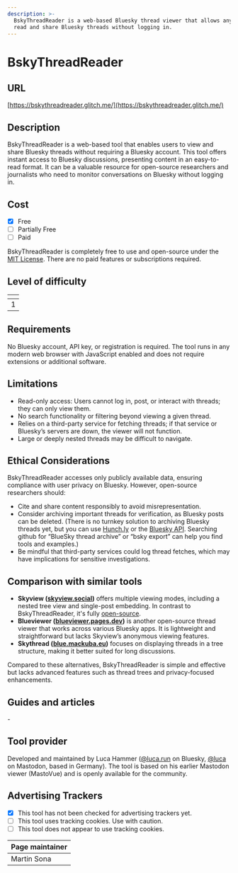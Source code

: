 ```yaml
---
description: >-
  BskyThreadReader is a web-based Bluesky thread viewer that allows anyone to
  read and share Bluesky threads without logging in.
---
```


# BskyThreadReader

## URL

[https://bskythreadreader.glitch.me/](https://bskythreadreader.glitch.me/)

## Description

BskyThreadReader is a web-based tool that enables users to view and share Bluesky threads without requiring a Bluesky account. This tool offers instant access to Bluesky discussions, presenting content in an easy-to-read format. It can be a valuable resource for open-source researchers and journalists who need to monitor conversations on Bluesky without logging in.

## Cost

* [x] Free
* [ ] Partially Free
* [ ] Paid

BskyThreadReader is completely free to use and open-source under the [MIT License](https://opensource.org/license/mit). There are no paid features or subscriptions required.

## Level of difficulty

<table><thead><tr><th data-type="rating" data-max="5"></th></tr></thead><tbody><tr><td>1</td></tr></tbody></table>

## Requirements

No Bluesky account, API key, or registration is required. The tool runs in any modern web browser with JavaScript enabled and does not require extensions or additional software.

## Limitations

* Read-only access: Users cannot log in, post, or interact with threads; they can only view them.
* No search functionality or filtering beyond viewing a given thread.
* Relies on a third-party service for fetching threads; if that service or Bluesky’s servers are down, the viewer will not function.
* Large or deeply nested threads may be difficult to navigate.

## Ethical Considerations

BskyThreadReader accesses only publicly available data, ensuring compliance with user privacy on Bluesky. However, open-source researchers should:

* Cite and share content responsibly to avoid misrepresentation.
* Consider archiving important threads for verification, as Bluesky posts can be deleted. (There is no turnkey solution to archiving Bluesky threads yet, but you can use [Hunch.ly](https://hunch.ly/) or the [Bluesky API](https://docs.bsky.app/). Searching github for “BlueSky thread archive” or “bsky export” can help you find tools and examples.)
* Be mindful that third-party services could log thread fetches, which may have implications for sensitive investigations.

## Comparison with similar tools

* **Skyview (**[**skyview.social**](https://skyview.social/)**)** offers multiple viewing modes, including a nested tree view and single-post embedding. In contrast to BskyThreadReader, it's fully [open-source](https://github.com/badlogic/skyview).
* **Blueviewer (**[**blueviewer.pages.dev**](https://blueviewer.pages.dev/)**)** is another open-source thread viewer that works across various Bluesky apps. It is lightweight and straightforward but lacks Skyview’s anonymous viewing features.&#x20;
* **Skythread (**[**blue.mackuba.eu**](https://blue.mackuba.eu)**)** focuses on displaying threads in a tree structure, making it better suited for long discussions.

Compared to these alternatives, BskyThreadReader is simple and effective but lacks advanced features such as thread trees and privacy-focused enhancements.

## Guides and articles

\-

## Tool provider

Developed and maintained by Luca Hammer ([@luca.run](https://bsky.app/profile/luca.run) on Bluesky, [@luca](https://social.luca.run/@luca) on Mastodon, based in Germany). The tool is based on his earlier Mastodon viewer (MastoVue) and is openly available for the community.

## Advertising Trackers

* [x] This tool has not been checked for advertising trackers yet.
* [ ] This tool uses tracking cookies. Use with caution.
* [ ] This tool does not appear to use tracking cookies.

| Page maintainer |
| --------------- |
| Martin Sona     |
